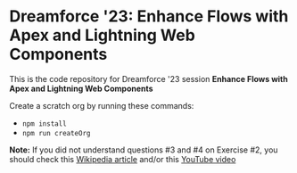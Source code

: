 # Dreamforce '23: Enhance Flows with Apex and Lightning Web Components

This is the code repository for Dreamforce '23 session **Enhance Flows with Apex and Lightning Web Components**

Create a scratch org by running these commands:

-   `npm install`
-   `npm run createOrg`

**Note:** If you did not understand questions #3 and #4 on Exercise #2, you should check this [Wikipedia article](<https://en.wikipedia.org/wiki/42_(number)#The_Hitchhiker's_Guide_to_the_Galaxy>) and/or this [YouTube video](https://www.youtube.com/watch?v=tK0urw144cU)
